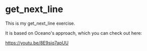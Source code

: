 # get_next_line

This is my get_next_line exercise. 

It is based on Oceano's approach, which you can check out here: 

https://youtu.be/8E9siq7apUU
